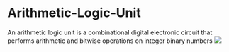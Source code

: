 # Arithmetic-Logic-Unit
An arithmetic logic unit is a combinational digital electronic circuit that performs arithmetic and bitwise operations on integer binary numbers
![](images/)
